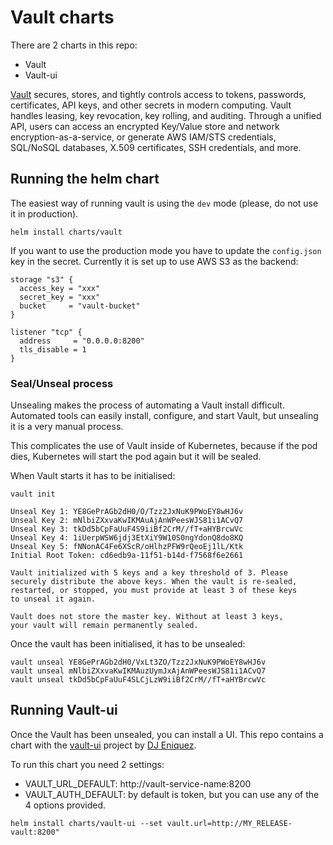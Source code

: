 # Vault charts

There are 2 charts in this repo:

* Vault
* Vault-ui

[Vault](https://www.vaultproject.io) secures, stores, and tightly controls access to tokens, passwords, certificates, API keys, and other secrets in modern computing. Vault handles leasing, key revocation, key rolling, and auditing. Through a unified API, users can access an encrypted Key/Value store and network encryption-as-a-service, or generate AWS IAM/STS credentials, SQL/NoSQL databases, X.509 certificates, SSH credentials, and more.

## Running the helm chart

The easiest way of running vault is using the `dev` mode (please, do not use it in production).

```
helm install charts/vault
```

If you want to use the production mode you have to update the `config.json` key in the secret. Currently it is set up to use AWS S3 as the backend:

```
storage "s3" {
  access_key = "xxx"
  secret_key = "xxx"
  bucket     = "vault-bucket"
}

listener "tcp" {
  address     = "0.0.0.0:8200"
  tls_disable = 1
}
```


### Seal/Unseal process

Unsealing makes the process of automating a Vault install difficult. Automated tools can easily install, configure, and start Vault, but unsealing it is a very manual process.

This complicates the use of Vault inside of Kubernetes, because if the pod dies, Kubernetes will start the pod again but it will be sealed.

When Vault starts it has to be initialised:

```
vault init

Unseal Key 1: YE8GePrAGb2dH0/O/Tzz2JxNuK9PWoEY8wHJ6v
Unseal Key 2: mNlbiZXxvaKwIKMAuAjAnWPeesWJS81i1ACvQ7
Unseal Key 3: tkDd5bCpFaUuF4S9iiBf2CrM//fT+aHYBrcwVc
Unseal Key 4: 1iUerpWSW6jdj3EtXiY9W10S0ngYdonQ8do8KQ
Unseal Key 5: fNNonAC4Fe6XScR/oHlhzPFW9rQeoEj1lL/Ktk
Initial Root Token: cd6edb9a-11f51-b14d-f7568f6e2661

Vault initialized with 5 keys and a key threshold of 3. Please
securely distribute the above keys. When the vault is re-sealed,
restarted, or stopped, you must provide at least 3 of these keys
to unseal it again.

Vault does not store the master key. Without at least 3 keys,
your vault will remain permanently sealed.
```

Once the vault has been initialised, it has to be unsealed:

```
vault unseal YE8GePrAGb2dH0/VxLt3ZO/Tzz2JxNuK9PWoEY8wHJ6v
vault unseal mNlbiZXxvaKwIKMAuzUymJxAjAnWPeesWJS81i1ACvQ7
vault unseal tkDd5bCpFaUuF4SLCjLzW9iiBf2CrM//fT+aHYBrcwVc
```

## Running Vault-ui

Once the Vault has been unsealed, you can install a UI. This repo contains a chart with the [vault-ui](https://github.com/djenriquez/vault-ui) project by [DJ Eniquez](https://github.com/djenriquez).

To run this chart you need 2 settings: 

* VAULT_URL_DEFAULT: http://vault-service-name:8200
* VAULT_AUTH_DEFAULT: by default is token, but you can use any of the 4 options provided.


```
helm install charts/vault-ui --set vault.url=http://MY_RELEASE-vault:8200"
```
